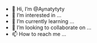 - 👋 Hi, I’m @Aynatytyty
- 👀 I’m interested in ...
- 🌱 I’m currently learning ...
- 💞️ I’m looking to collaborate on ...
- 📫 How to reach me ...

<!---
Aynatytyty/Aynatytyty is a ✨ special ✨ repository because its `README.md` (this file) appears on your GitHub profile.
You can click the Preview link to take a look at your changes.
--->
